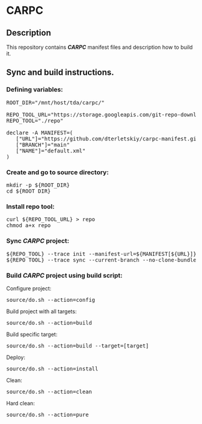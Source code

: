 # CARPC

## Description

This repository contains ***CARPC*** manifest files and description how to build it.

## Sync and build instructions.


### Defining variables:

<pre>
ROOT_DIR="/mnt/host/tda/carpc/"

REPO_TOOL_URL="https://storage.googleapis.com/git-repo-downloads/repo"
REPO_TOOL="./repo"

declare -A MANIFEST=(
   ["URL"]="https://github.com/dterletskiy/carpc-manifest.git"
   ["BRANCH"]="main"
   ["NAME"]="default.xml"
)
</pre>


### Create and go to source directory:

<pre>
mkdir -p ${ROOT_DIR}
cd ${ROOT_DIR}
</pre>


### Install repo tool:

<pre>
curl ${REPO_TOOL_URL} > repo
chmod a+x repo
</pre>


### Sync ***CARPC*** project:

<pre>
${REPO_TOOL} --trace init --manifest-url=${MANIFEST[${URL}]}  --manifest-name=${MANIFEST[${NAME}]}  --manifest-branch=${MANIFEST[${BRANCH}]} --depth=1
${REPO_TOOL} --trace sync --current-branch --no-clone-bundle --no-tags --fetch-submodules
</pre>

### Build ***CARPC*** project using build script:

Configure project:

<pre>
source/do.sh --action=config
</pre>

Build project with all targets:

<pre>
source/do.sh --action=build
</pre>

Build specific target:

<pre>
source/do.sh --action=build --target=[target]
</pre>

Deploy:

<pre>
source/do.sh --action=install
</pre>

Clean:

<pre>
source/do.sh --action=clean
</pre>

Hard clean:

<pre>
source/do.sh --action=pure
</pre>
